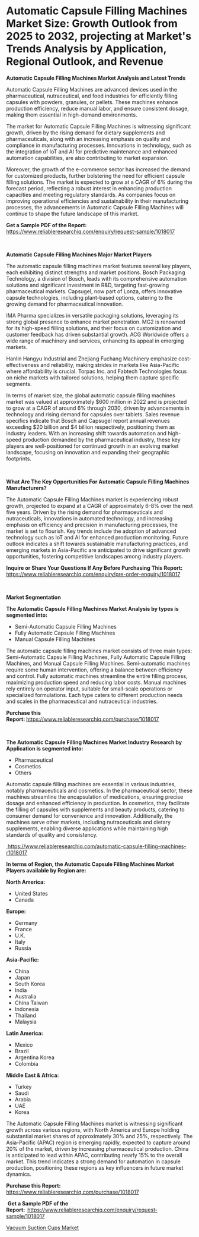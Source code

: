<p><h1>Automatic Capsule Filling Machines Market Size: Growth Outlook from 2025 to 2032, projecting at Market's Trends Analysis by Application, Regional Outlook, and Revenue</h1></p><p><strong>Automatic Capsule Filling Machines Market Analysis and Latest Trends</strong></p>
<p><p>Automatic Capsule Filling Machines are advanced devices used in the pharmaceutical, nutraceutical, and food industries for efficiently filling capsules with powders, granules, or pellets. These machines enhance production efficiency, reduce manual labor, and ensure consistent dosage, making them essential in high-demand environments. </p><p>The market for Automatic Capsule Filling Machines is witnessing significant growth, driven by the rising demand for dietary supplements and pharmaceuticals, along with an increasing emphasis on quality and compliance in manufacturing processes. Innovations in technology, such as the integration of IoT and AI for predictive maintenance and enhanced automation capabilities, are also contributing to market expansion. </p><p>Moreover, the growth of the e-commerce sector has increased the demand for customized products, further bolstering the need for efficient capsule filling solutions. The market is expected to grow at a CAGR of 6% during the forecast period, reflecting a robust interest in enhancing production capacities and meeting regulatory standards. As companies focus on improving operational efficiencies and sustainability in their manufacturing processes, the advancements in Automatic Capsule Filling Machines will continue to shape the future landscape of this market.</p></p>
<p><strong>Get a Sample PDF of the Report:&nbsp;</strong> <a href="https://www.reliableresearchiq.com/enquiry/request-sample/1018017?utm_campaign=2471&utm_medium=2&utm_source=Github&utm_content=ia&utm_term=17022025&utm_id=automatic-capsule-filling-machines">https://www.reliableresearchiq.com/enquiry/request-sample/1018017</a></p>
<p>&nbsp;</p>
<p><strong>Automatic Capsule Filling Machines Major Market Players</strong></p>
<p><p>The automatic capsule filling machines market features several key players, each exhibiting distinct strengths and market positions. Bosch Packaging Technology, a division of Bosch, leads with its comprehensive automation solutions and significant investment in R&D, targeting fast-growing pharmaceutical markets. Capsugel, now part of Lonza, offers innovative capsule technologies, including plant-based options, catering to the growing demand for pharmaceutical innovation.</p><p>IMA Pharma specializes in versatile packaging solutions, leveraging its strong global presence to enhance market penetration. MG2 is renowned for its high-speed filling solutions, and their focus on customization and customer feedback has driven substantial growth. ACG Worldwide offers a wide range of machinery and services, enhancing its appeal in emerging markets.</p><p>Hanlin Hangyu Industrial and Zhejiang Fuchang Machinery emphasize cost-effectiveness and reliability, making strides in markets like Asia-Pacific where affordability is crucial. Torpac Inc. and Fabtech Technologies focus on niche markets with tailored solutions, helping them capture specific segments.</p><p>In terms of market size, the global automatic capsule filling machines market was valued at approximately $600 million in 2022 and is projected to grow at a CAGR of around 6% through 2030, driven by advancements in technology and rising demand for capsules over tablets. Sales revenue specifics indicate that Bosch and Capsugel report annual revenues exceeding $20 billion and $4 billion respectively, positioning them as industry leaders. With an increasing shift towards automation and high-speed production demanded by the pharmaceutical industry, these key players are well-positioned for continued growth in an evolving market landscape, focusing on innovation and expanding their geographic footprints.</p></p>
<p>&nbsp;</p>
<p><strong>What Are The Key Opportunities For Automatic Capsule Filling Machines Manufacturers?</strong></p>
<p><p>The Automatic Capsule Filling Machines market is experiencing robust growth, projected to expand at a CAGR of approximately 6-8% over the next five years. Driven by the rising demand for pharmaceuticals and nutraceuticals, innovations in automated technology, and increasing emphasis on efficiency and precision in manufacturing processes, the market is set to flourish. Key trends include the adoption of advanced technology such as IoT and AI for enhanced production monitoring. Future outlook indicates a shift towards sustainable manufacturing practices, and emerging markets in Asia-Pacific are anticipated to drive significant growth opportunities, fostering competitive landscapes among industry players.</p></p>
<p><strong>Inquire or Share Your Questions If Any Before Purchasing This Report:</strong> <a href="https://www.reliableresearchiq.com/enquiry/pre-order-enquiry/1018017?utm_campaign=2471&utm_medium=2&utm_source=Github&utm_content=ia&utm_term=17022025&utm_id=automatic-capsule-filling-machines">https://www.reliableresearchiq.com/enquiry/pre-order-enquiry/1018017</a></p>
<p>&nbsp;</p>
<p><strong>Market Segmentation</strong></p>
<p><strong>The Automatic Capsule Filling Machines Market Analysis by types is segmented into:</strong></p>
<p><ul><li>Semi-Automatic Capsule Filling Machines</li><li>Fully Automatic Capsule Filling Machines</li><li>Manual Capsule Filling Machines</li></ul></p>
<p><p>The automatic capsule filling machines market consists of three main types: Semi-Automatic Capsule Filling Machines, Fully Automatic Capsule Filling Machines, and Manual Capsule Filling Machines. Semi-automatic machines require some human intervention, offering a balance between efficiency and control. Fully automatic machines streamline the entire filling process, maximizing production speed and reducing labor costs. Manual machines rely entirely on operator input, suitable for small-scale operations or specialized formulations. Each type caters to different production needs and scales in the pharmaceutical and nutraceutical industries.</p></p>
<p><strong>Purchase this Report:&nbsp;</strong><a href="https://www.reliableresearchiq.com/purchase/1018017?utm_campaign=2471&utm_medium=2&utm_source=Github&utm_content=ia&utm_term=17022025&utm_id=automatic-capsule-filling-machines">https://www.reliableresearchiq.com/purchase/1018017</a></p>
<p>&nbsp;</p>
<p><strong>The Automatic Capsule Filling Machines Market Industry Research by Application is segmented into:</strong></p>
<p><ul><li>Pharmaceutical</li><li>Cosmetics</li><li>Others</li></ul></p>
<p><p>Automatic capsule filling machines are essential in various industries, notably pharmaceuticals and cosmetics. In the pharmaceutical sector, these machines streamline the encapsulation of medications, ensuring precise dosage and enhanced efficiency in production. In cosmetics, they facilitate the filling of capsules with supplements and beauty products, catering to consumer demand for convenience and innovation. Additionally, the machines serve other markets, including nutraceuticals and dietary supplements, enabling diverse applications while maintaining high standards of quality and consistency.</p></p>
<p><a href="https://www.reliableresearchiq.com/automatic-capsule-filling-machines-r1018017?utm_campaign=2471&utm_medium=2&utm_source=Github&utm_content=ia&utm_term=17022025&utm_id=automatic-capsule-filling-machines">&nbsp;https://www.reliableresearchiq.com/automatic-capsule-filling-machines-r1018017</a></p>
<p><strong>In terms of Region, the Automatic Capsule Filling Machines Market Players available by Region are:</strong></p>
<p>
    <p> <strong> North America: </strong>
        <ul>
            <li>United States</li>
            <li>Canada</li>
        </ul>
        </p> 
    <p> <strong> Europe: </strong>
        <ul>
            <li>Germany</li>
            <li>France</li>
            <li>U.K.</li>
            <li>Italy</li>
            <li>Russia</li>
        </ul>
        </p> 
    <p> <strong> Asia-Pacific: </strong>
        <ul>
            <li>China</li>
            <li>Japan</li>
            <li>South Korea</li>
            <li>India</li>
            <li>Australia</li>
            <li>China Taiwan</li>
            <li>Indonesia</li>
            <li>Thailand</li>
            <li>Malaysia</li>
        </ul>
        </p> 
    <p> <strong> Latin America: </strong>
        <ul>
            <li>Mexico</li>
            <li>Brazil</li>
            <li>Argentina Korea</li>
            <li>Colombia</li>
        </ul>
        </p> 
    <p> <strong> Middle East & Africa: </strong>
        <ul>
            <li>Turkey</li>
            <li>Saudi</li>
            <li>Arabia</li>
            <li>UAE</li>
            <li>Korea</li>
        </ul>
    </p>
    </p>
<p><p>The Automatic Capsule Filling Machines market is witnessing significant growth across various regions, with North America and Europe holding substantial market shares of approximately 30% and 25%, respectively. The Asia-Pacific (APAC) region is emerging rapidly, expected to capture around 20% of the market, driven by increasing pharmaceutical production. China is anticipated to lead within APAC, contributing nearly 15% to the overall market. This trend indicates a strong demand for automation in capsule production, positioning these regions as key influencers in future market dynamics.</p></p>
<p><strong>Purchase this Report: </strong><a href="https://www.reliableresearchiq.com/purchase/1018017?utm_campaign=2471&utm_medium=2&utm_source=Github&utm_content=ia&utm_term=17022025&utm_id=automatic-capsule-filling-machines">https://www.reliableresearchiq.com/purchase/1018017</a></p>
<p>&nbsp;<strong>Get a Sample PDF of the Report:&nbsp;&nbsp;</strong><a href="https://www.reliableresearchiq.com/enquiry/request-sample/1018017?utm_campaign=2471&utm_medium=2&utm_source=Github&utm_content=ia&utm_term=17022025&utm_id=automatic-capsule-filling-machines">https://www.reliableresearchiq.com/enquiry/request-sample/1018017</a></p>
<p><strong></strong></p>
<p><p><a href="https://github.com/raffadongraffadong/Market-Research-Report-List-1/blob/main/vacuum-suction-cups-market.md?utm_campaign=2471&utm_medium=2&utm_source=Github&utm_content=ia&utm_term=17022025&utm_id=automatic-capsule-filling-machines">Vacuum Suction Cups Market</a></p></p>